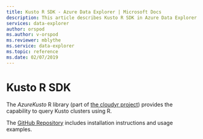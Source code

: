 ```yaml
---
title: Kusto R SDK - Azure Data Explorer | Microsoft Docs
description: This article describes Kusto R SDK in Azure Data Explorer.
services: data-explorer
author: orspod
ms.author: v-orspod
ms.reviewer: mblythe
ms.service: data-explorer
ms.topic: reference
ms.date: 02/07/2019
---
```

# Kusto R SDK

The *AzureKusto* R library (part of [the cloudyr project](https://github.com/cloudyr)) provides the capability to query Kusto clusters using R.

The [GitHub Repository](https://github.com/cloudyr/AzureKusto) includes installation instructions and usage examples.
